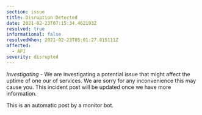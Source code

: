 ```yaml
---
section: issue
title: Disruption Detected
date: 2021-02-23T07:15:34.462193Z
resolved: true
informational: false
resolvedWhen: 2021-02-23T05:01:27.815111Z
affected:
  - API
severity: disrupted
---
```

*Investigating* - We are investigating a potential issue that might affect the uptime of one our of services. We are sorry for any inconvenience this may cause you. This incident post will be updated once we have more information.

This is an automatic post by a monitor bot.
        